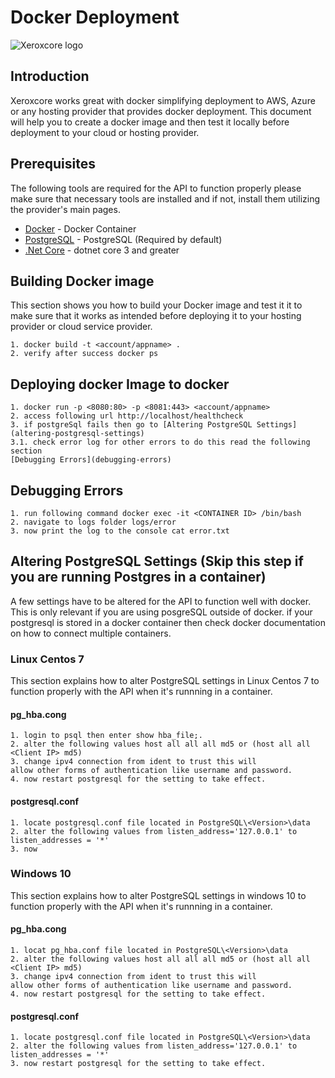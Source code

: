 # Docker Deployment

![Xeroxcore logo](https://github.com/Xeroxcore/Xeroxcore/blob/master/resources/images/Moby-logo.png)

## Introduction

Xeroxcore works great with docker simplifying deployment to AWS, Azure or any hosting provider that
provides docker deployment. This document will help you to create a docker image and then test it
locally before deployment to your cloud or hosting provider.

## Prerequisites

The following tools are required for the API to function properly please make sure that necessary tools
are installed and if not, install them utilizing the provider's main pages.

- [Docker](https://www.docker.com/) - Docker Container
- [PostgreSQL](https://www.postgresql.org/) - PostgreSQL (Required by default)
- [.Net Core](https://dotnet.microsoft.com/download/dotnet-core/3.0) - dotnet core 3 and greater

## Building Docker image

This section shows you how to build your Docker image and test it it to make sure that it works
as intended before deploying it to your hosting provider or cloud service provider.

```
1. docker build -t <account/appname> .
2. verify after success docker ps
```

## Deploying docker Image to docker

```
1. docker run -p <8080:80> -p <8081:443> <account/appname>
2. access following url http://localhost/healthcheck
3. if postgreSql fails then go to [Altering PostgreSQL Settings](altering-postgresql-settings)
3.1. check error log for other errors to do this read the following section
[Debugging Errors](debugging-errors)
```

## Debugging Errors

```
1. run following command docker exec -it <CONTAINER ID> /bin/bash
2. navigate to logs folder logs/error
3. now print the log to the console cat error.txt
```

## Altering PostgreSQL Settings (Skip this step if you are running Postgres in a container)

A few settings have to be altered for the API to function well with docker. This is only
relevant if you are using posgreSQL outside of docker. if your postgresql is stored
in a docker container then check docker documentation on how to connect
multiple containers.

### Linux Centos 7

This section explains how to alter PostgreSQL settings in Linux Centos 7 to function
properly with the API when it's runnning in a container.

#### pg_hba.cong

```
1. login to psql then enter show hba_file;.
2. alter the following values host all all all md5 or (host all all <Client IP> md5)
3. change ipv4 connection from ident to trust this will
allow other forms of authentication like username and password.
4. now restart postgresql for the setting to take effect.
```

#### postgresql.conf

```
1. locate postgresql.conf file located in PostgreSQL\<Version>\data
2. alter the following values from listen_address='127.0.0.1' to listen_addresses = '*'
3. now
```

### Windows 10

This section explains how to alter PostgreSQL settings in windows 10 to function
properly with the API when it's runnning in a container.

#### pg_hba.cong

```
1. locat pg_hba.conf file located in PostgreSQL\<Version>\data
2. alter the following values host all all all md5 or (host all all <Client IP> md5)
3. change ipv4 connection from ident to trust this will
allow other forms of authentication like username and password.
4. now restart postgresql for the setting to take effect.
```

#### postgresql.conf

```
1. locate postgresql.conf file located in PostgreSQL\<Version>\data
2. alter the following values from listen_address='127.0.0.1' to listen_addresses = '*'
3. now restart postgresql for the setting to take effect.
```
